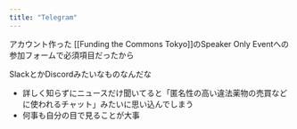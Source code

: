 ```yaml
---
title: "Telegram"
---
```


アカウント作った
[[Funding the Commons Tokyo]]のSpeaker Only Eventへの参加フォームで必須項目だったから

SlackとかDiscordみたいなものなんだな
- 詳しく知らずにニュースだけ聞いてると「匿名性の高い違法薬物の売買などに使われるチャット」みたいに思い込んでしまう
- 何事も自分の目で見ることが大事
